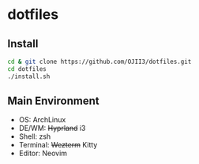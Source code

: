 # dotfiles

## Install

```sh
cd & git clone https://github.com/OJII3/dotfiles.git
cd dotfiles
./install.sh
```

## Main Environment

- OS: ArchLinux
- DE/WM: ~~Hyprland~~ i3
- Shell: zsh
- Terminal: ~~Wezterm~~ Kitty
- Editor: Neovim
